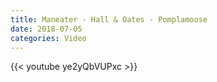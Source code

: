 ```yaml
---
title: Maneater - Hall & Oates - Pomplamoose
date: 2018-07-05
categories: Video
---
```


{{< youtube ye2yQbVUPxc >}}
